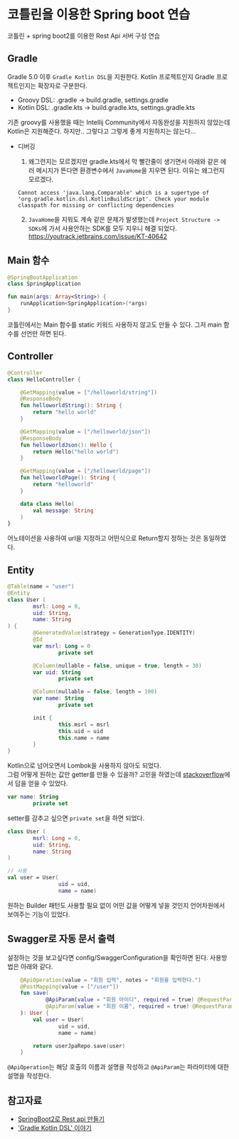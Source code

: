 # 코틀린을 이용한 Spring boot 연습
코틀린 + spring boot2를 이용한 Rest Api 서버 구성 연습

## Gradle
Gradle 5.0 이후 `Gradle Kotlin DSL`을 지원한다.
Kotlin 프로젝트인지 Gradle 프로젝트인지는 확장자로 구분한다. 
* Groovy DSL: .gradle -> build.gradle, settings.gradle
* Kotlin DSL: .gradle.kts -> build.gradle.kts, settings.gradle.kts

기존 groovy를 사용했을 때는 Intellij Community에서 자동완성을 지원하지 않았는데 Kotlin은 지원해준다.
하지만.. 그렇다고 그렇게 좋게 지원하지는 않는다...

* 디버깅       
    1. 왜그런지는 모르겠지만 gradle.kts에서 막 빨간줄이 생기면서 아래와 같은 에러 메시지가 뜬다면 환경변수에서 `JavaHome`을 지우면 된다.
    이유는 왜그런지 모르겠다. 
    ```
    Cannot access 'java.lang.Comparable' which is a supertype of 'org.gradle.kotlin.dsl.KotlinBuildScript'. Check your module classpath for missing or conflicting dependencies
    ```
  
    2. `JavaHome`을 지워도 계속 같은 문제가 발생했는데 `Project Structure -> SDKs`에 가서 사용안하는 SDK를 모두 지우니 해결 되었다.  
    https://youtrack.jetbrains.com/issue/KT-40642
    

## Main 함수

```kotlin
@SpringBootApplication
class SpringApplication

fun main(args: Array<String>) {
    runApplication<SpringApplication>(*args)
}
```
코틀린에서는 Main 함수를 static 키워드 사용하지 않고도 만들 수 있다.
그저 main 함수를 선언만 하면 된다.
    
## Controller 

```kotlin
@Controller
class HelloController {

    @GetMapping(value = ["/helloworld/string"])
    @ResponseBody
    fun helloworldString(): String {
        return "hello world"
    }

    @GetMapping(value = ["/helloworld/json"])
    @ResponseBody
    fun helloworldJson(): Hello {
        return Hello("hello world")
    }

    @GetMapping(value = ["/hellowerld/page"])
    fun helloworldPage(): String {
        return "helloworld"
    }

    data class Hello(
        val message: String
    )
}
```
어노테이션을 사용하여 url을 지정하고 어떤식으로 Return할지 정하는 것은 동일하였다.

## Entity

```kotlin 
@Table(name = "user")
@Entity
class User (
        msrl: Long = 0,
        uid: String,
        name: String
) {
        @GeneratedValue(strategy = GenerationType.IDENTITY)
        @Id
        var msrl: Long = 0
                private set

        @Column(nullable = false, unique = true, length = 30)
        var uid: String
                private set

        @Column(nullable = false, length = 100)
        var name: String
                private set

        init {
                this.msrl = msrl
                this.uid = uid
                this.name = name
        }
}
```
Kotlin으로 넘어오면서 Lombok을 사용하지 않아도 되었다.   
그럼 어떻게 원하는 값만 getter를 만들 수 있을까? 
고민을 하였는데 [stackoverflow](https://stackoverflow.com/questions/48998907/kotlin-only-getter-pulblic-private-setter)에서 
답을 얻을 수 있었다.  

```kotlin
var name: String
        private set
```
setter를 감추고 싶으면 `private set`을 하면 되었다.

```kotlin
class User (
        msrl: Long = 0,
        uid: String,
        name: String
)

// 사용
val user = User(
                uid = uid,
                name = name)
```
원하는 Builder 패턴도 사용할 필요 없이 어떤 값을 어떻게 넣을 것인지 언어차원에서 보여주는 기능이 있었다.

## Swagger로 자동 문서 출력
설정하는 것을 보고싶다면 config/SwaggerConfiguration을 확인하면 된다.
사용방법은 아래와 같다.
```kotlin
    @ApiOperation(value = "회원 입력", notes = "회원을 입력한다.")
    @PostMapping(value = ["/user"])
    fun save(
            @ApiParam(value = "회원 아이디", required = true) @RequestParam uid: String,
            @ApiParam(value = "회원 이름", required = true) @RequestParam name: String
    ): User {
        val user = User(
                uid = uid,
                name = name)

        return userJpaRepo.save(user)
    }
```
`@ApiOperation`는 해당 호출의 이름과 설명을 작성하고
`@ApiParam`는 파라미터에 대한 설명을 작성한다.

## 참고자료 
* [SpringBoot2로 Rest api 만들기](https://daddyprogrammer.org/post/19/spring-boot2-start-intellij/)
* ['Gradle Kotlin DSL' 이야기](https://woowabros.github.io/tools/2019/04/30/gradle-kotlin-dsl.html)